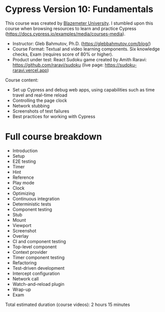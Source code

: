 # Cypress Version 10: Fundamentals

This course was created by [Blazemeter University](https://www.blazemeter.com/university). I stumbled upon this course when browsing resources to learn and practice Cypress (https://docs.cypress.io/examples/media/courses-media).

- Instructor: Gleb Bahmutov, Ph.D. (https://glebbahmutov.com/blog/)
- Course Format: Textual and video learning components. Six knowledge checks, Exam (requires score of 80% or higher).
- Product under test: React Sudoku game created by Amith Raravi: https://github.com/raravi/sudoku (live page: https://sudoku-raravi.vercel.app)

Course content:

- Set up Cypress and debug web apps, using capabilities such as time travel and real-time reload
- Controlling the page clock
- Network stubbing
- Screenshots of test failures
- Best practices for working with Cypress

# Full course breakdown

- Introduction
- Setup
- E2E testing
- Timer
- Hint
- Reference
- Play mode
- Clock
- Optimizing
- Continuous integration
- Deterministic tests
- Component testing
- Stub
- Mount
- Viewport
- Screenshot
- Overlay
- CI and component testing
- Top-level component
- Context provider
- Timer component testing
- Refactoring
- Test-driven development
- Intercept configuration
- Network call
- Watch-and-reload plugin
- Wrap-up
- Exam

Total estimated duration (course videos): 2 hours 15 minutes
